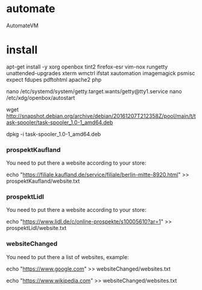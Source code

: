 # automate
AutomateVM

# install
apt-get install -y xorg openbox tint2 firefox-esr vim-nox rungetty unattended-upgrades xterm wmctrl ifstat xautomation imagemagick psmisc expect fdupes pdftohtml apache2 php

nano /etc/systemd/system/getty.target.wants/getty\@tty1.service
nano /etc/xdg/openbox/autostart

wget http://snapshot.debian.org/archive/debian/20161207T212358Z/pool/main/t/task-spooler/task-spooler_1.0-1_amd64.deb

dpkg -i task-spooler_1.0-1_amd64.deb

### prospektKaufland
You need to put there a website according to your store:

echo "https://filiale.kaufland.de/service/filiale/berlin-mitte-8920.html" >> prospektKaufland/website.txt
### prospektLidl
You need to put there a website according to your store:

echo "https://www.lidl.de/c/online-prospekte/s10005610?ar=1" >> prospektLidl/website.txt
### websiteChanged
You need to put there a list of websites, example:

echo "https://www.google.com" >> websiteChanged/websites.txt

echo "https://www.wikipedia.com" >> websiteChanged/websites.txt

